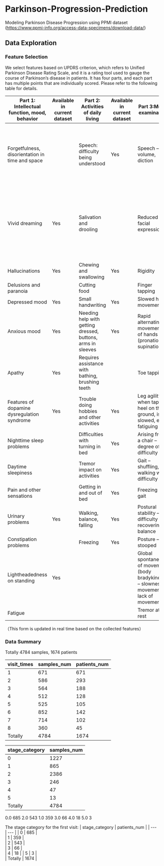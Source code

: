 # Parkinson-Progression-Prediction
Modeling Parkinson Disease Progression using PPMI dataset (https://www.ppmi-info.org/access-data-specimens/download-data/)


## Data Exploration
### Feature Selection
We select features based on UPDRS criterion, which refers to Unified 
Parkinson Disease Rating Scale, 
and it is a rating tool used to gauge the course of Parkinson’s 
disease in patients. It has four parts, and each part has multiple
points that are individually scored. Please refer to the following
table for details.  


| Part 1: Intellectual function, mood, behavior | Available in current dataset | Part 2: Activities of daily living | Available in current dataset | Part 3:Motor examination | Available in current dataset |  Part 4:Motor complications | Available in current dataset |
| --- | --- | --- |--- |--- |--- |--- |--- |
| Forgetfulness, disorientation in time and space |  | Speech: difficulty being understood  | Yes | Speech – volume, diction | Yes | Dyskinesia, including time spent with dyskinesia, functional impact of dyskinesia, and painful off-state dystonia | Yes|
| Vivid dreaming | Yes | Salivation and drooling  |  | Reduced facial expressions | Yes|  Motor fluctuations, including time spent in the off state, functional impact of fluctuations, and complexity of motor fluctuations | Yes |
| Hallucinations  | Yes | Chewing and swallowing  | Yes | Rigidity |Yes | | | 
| Delusions and paranoia  |  | Cutting food |  | Finger tapping |Yes | | |
| Depressed mood | Yes | Small handwriting | Yes | Slowed hand movements |Yes | | |
| Anxious mood  | Yes | Needing help with getting dressed, buttons, arms in sleeves  | Yes | Rapid alternating movements of hands (pronation-supination) | Yes | | |
| Apathy | Yes | Requires assistance with bathing, brushing teeth  |  | Toe tapping | Yes | | |
| Features of dopamine dysregulation syndrome | Yes | Trouble doing hobbies and other activities  | Yes | Leg agility – when tapping heel on the ground, is it slowed, early fatiguing | Yes | | |
| Nighttime sleep problems |  | Difficulties with turning in bed | Yes | Arising from a chair – degree of difficulty | Yes | | |
| Daytime sleepiness |  | Tremor impact on activities | Yes | Gait – shuffling, walking with difficulty | Yes | | |
| Pain and other sensations  |  | Getting in and out of bed  | Yes | Freezing of gait | Yes | | |
| Urinary problems | Yes | Walking, balance, falling | Yes | Postural stability – difficulty recovering balance | Yes | | |
| Constipation problems |  | Freezing | Yes | Posture – stooped | Yes | | |
| Lightheadedness on standing | Yes |  |  | Global spontaneity of movement (body bradykinesia) – slowness of movement, lack of movement | Yes | | |
| Fatigue |  |  |  | Tremor at rest |Yes | | |


（This form is updated in real time based on the collected features）

### Data Summary

Totally 4784 samples, 1674 patients

| visit_times | samples_num | patients_num |
| --- | --- | --- |
| 1 | 671 | 671 |
| 2 | 586 | 293 |
| 3 | 564 | 188 |
| 4 | 512 | 128 |
| 5 | 525 | 105 |
| 6 | 852 | 142 |
| 7 | 714 | 102 |
| 8 | 360 | 45  |
| Totally  | 4784 | 1674 |

| stage_category | samples_num | 
| --- | --- |
| 0 | 1227 |  
| 1 | 865 |  
| 2 | 2386 |  
| 3 | 246 |  
| 4 | 47 | 
| 5 | 13 |  
| Totally  | 4784 | 


0.0    685
2.0    543
1.0    359
3.0     66
4.0     18
5.0      3

The stage category for the first visit:
| stage_category | patients_num | 
| --- | --- |
| 0 | 685 |  
| 1 | 359 |  
| 2 | 543 |  
| 3 | 66 |  
| 4 | 18 | 
| 5 | 3 |  
| Totally  | 1674 | 